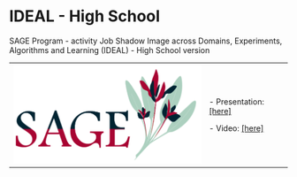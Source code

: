 # IDEAL - High School
SAGE Program - activity Job Shadow
Image across Domains, Experiments, Algorithms and Learning (IDEAL) - High School version

<table border="0">
 <tr>
    <td><img src="sage_logo.png" width="400">
    </td>
    <td>
     <p>
      - Presentation: <a href=SAGE_dani_vision.pdf>[here]</a>
      <p>
      - Video: <a href=schedule.pdf>[here]</a>
      </td>
 </tr>
</table>

